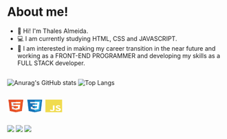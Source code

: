 # About me!

- 👋 Hi! I'm Thales Almeida.
- 💻 I am currently studying HTML, CSS and JAVASCRIPT.
- 📌 I am interested in making my career transition in the near future and working as a FRONT-END PROGRAMMER and developing my skills as a FULL STACK developer.
##
![Anurag's GitHub stats](https://github-readme-stats.vercel.app/api?username=ThalesAlmeidaa&show_icons=true&theme=dracula)
![Top Langs](https://github-readme-stats.vercel.app/api/top-langs/?username=ThalesAlmeidaa&layout=compact&theme=dracula)


<div style="display: inline_block"><br>
    <img align="center" alt="Thales-HTML" height="30" width="40" src="https://raw.githubusercontent.com/devicons/devicon/master/icons/html5/html5-original.svg">
    <img align="center" alt="Thales-CSS" height="30" width="40" src="https://raw.githubusercontent.com/devicons/devicon/master/icons/css3/css3-original.svg">
    <img align="center" alt="Thales-Js" height="30" width="40" src="https://raw.githubusercontent.com/devicons/devicon/master/icons/javascript/javascript-plain.svg">              
</div>

 ##
<div> 
  <a href="https://instagram.com/thalesalmeidaa" target="_blank"><img src="https://img.shields.io/badge/-Instagram-%23E4405F?style=for-the-badge&logo=instagram&logoColor=white" target="_blank"></a> 
  <a href="mailto:thalesanjosalmeida@hotmail.com"><img src="https://img.shields.io/badge/-Email-%23333?style=for-the-badge&logo=gmail&logoColor=white" target="_blank"></a>
  <a href="https://www.linkedin.com/in/thalesalmeidaa" target="_blank"><img src="https://img.shields.io/badge/-LinkedIn-%230077B5?style=for-the-badge&logo=linkedin&logoColor=white" target="_blank"></a>   
</div>
